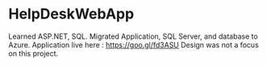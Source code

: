 # HelpDeskWebApp
Learned ASP.NET, SQL. Migrated Application, SQL Server, and database to Azure. Application live here : https://goo.gl/fd3ASU
Design was not a focus on this project.
